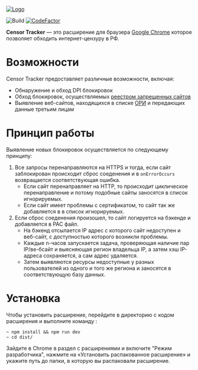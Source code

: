 [![Logo](https://raw.githubusercontent.com/roskomsvoboda/censortracker/develop/.github/censortracker-popups.svg)](https://github.com/roskomsvoboda/censortracker)

![Build](https://github.com/roskomsvoboda/censortracker/workflows/Build/badge.svg?branch=master)
[![CodeFactor](https://www.codefactor.io/repository/github/roskomsvoboda/censortracker/badge)](https://www.codefactor.io/repository/github/roskomsvoboda/censortracker)

**Censor Tracker** — это расширение для браузера [Google Chrome](https://www.google.com/chrome/) которое позволяет обходить интернет-цензуру в РФ.

Возможности
===========

Censor Tracker предоставляет различные возможности, включая:

- Обнаружение и обход DPI блокировок
- Обход блокировок, осуществляемых [реестром запрещенных сайтов](https://eais.rkn.gov.ru/)
- Выявление веб-сайтов, находящихся в списке [ОРИ](https://97-fz.rkn.gov.ru/) и передающих данные третьим лицам

Принцип работы
==============

Выявление новых блокировок осуществляется по следующему принципу:

1. Все запросы перенаправляются на HTTPS и тогда, если сайт заблокирован происходит сброс соеденения и в `onErrorOccurs` возвращается соответствующая ошибка.
    * Если сайт перенаправляет на HTTP, то происходит циклическое перенаправление и потому подобные сайты заносятся в список игнорируемых.
    * Если сайт имеет проблемы с сертификатом, то сайт так же добавляется в  в список игнорируемых.
2. Если сброс соеденения произошел, то сайт логируется на бэкенде и добавляется в PAC файл.
    * На бэкенд отсылается IP адрес с которого сайт недоступен и веб-сайт, с доступностью которого возникли проблемы.
    * Каждые n-часов запускается задача, проверяющая наличие пар IP/ве-бсайт и выясняющая регион владельца IP,
а затем хэш IP-адреса сохраняется, а сам адрес удаляется.
    * Затем выявляются ресурсы недоступные у разных пользователей из одного и того же региона и заносятся в соответствующую базу данных.

Установка
=========

Чтобы установить расширение, перейдите в директорию с кодом расширения и выполните команду :

    ~ npm install && npm run dev
    ~ cd dist/

Зайдите в Chrome в раздел с расширениями и включите "Режим разработчика", нажмите на «Установить распакованное расширение» и
укажите путь до папки, в которую вы распаковали расширение.
